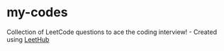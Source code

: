 # my-codes
Collection of LeetCode questions to ace the coding interview! - Created using [LeetHub](https://github.com/QasimWani/LeetHub)
